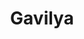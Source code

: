---
title: Gavilya
description: All updates and information about Gavilya, a simple game launcher.
image: gavilya.png

# Badge style
style:
    background: "#6600ff"
    color: "#fff"
---